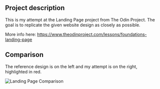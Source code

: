 ## Project description
This is my attempt at the Landing Page project from The Odin Project. The goal is to replicate the given website design as closely as possible.

More info here: https://www.theodinproject.com/lessons/foundations-landing-page

## Comparison

The reference design is on the left and my attempt is on the right, highlighted in red.

![Landing Page Comparison](https://imgur.com/a/4H5ACTt)
